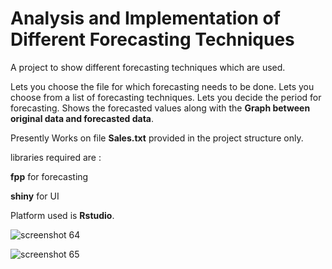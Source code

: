 # Analysis and Implementation of Different Forecasting Techniques

A project to show different forecasting techniques which are used.

Lets you choose the file for which forecasting needs to be done.
Lets you choose from a list of forecasting techniques.
Lets you decide the period for forecasting.
Shows the forecasted values along with the **Graph between original data and forecasted data**.

Presently Works on file **Sales.txt** provided in the project structure only.

libraries required are : 

**fpp** for forecasting 

**shiny** for UI

Platform used is **Rstudio**.

![screenshot 64](https://cloud.githubusercontent.com/assets/20659938/21692379/8efa2bb0-d3a2-11e6-9e3d-b9b3c3b086ac.png)


![screenshot 65](https://cloud.githubusercontent.com/assets/20659938/21692378/8ef87c3e-d3a2-11e6-84c8-4cf4a7a8e4cb.png)
